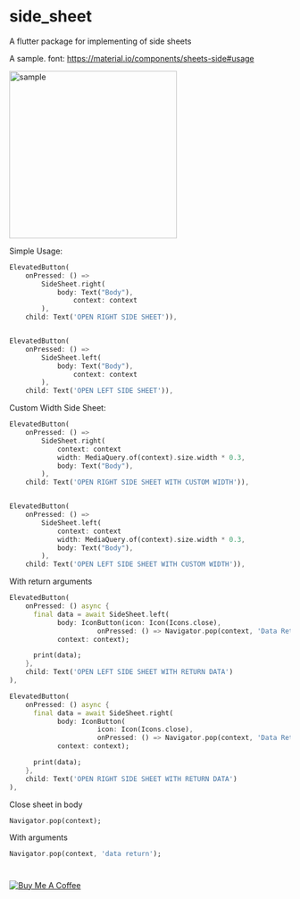 # side_sheet
A flutter package for implementing of side sheets

A sample. font: https://material.io/components/sheets-side#usage

<img src="https://lh3.googleusercontent.com/fNu81WKVjDxTVuTQyFTfMyeuFkyAhoorIpaKRNFOiYh_G9GNilqdMNFfBbCf4-wZAbCxUW6uXvZ4lN-uzxyMnpcFKFbOSPE21hk1=w1064-v0" alt="sample" width="300"/>

Simple Usage:

```dart
ElevatedButton(
    onPressed: () =>
        SideSheet.right(
            body: Text("Body"),
                context: context
        ),
    child: Text('OPEN RIGHT SIDE SHEET')),


ElevatedButton(
    onPressed: () =>
        SideSheet.left(
            body: Text("Body"),
                context: context
        ),
    child: Text('OPEN LEFT SIDE SHEET')),
```

Custom Width Side Sheet:

```dart
ElevatedButton(
    onPressed: () =>
        SideSheet.right(
            context: context
            width: MediaQuery.of(context).size.width * 0.3,
            body: Text("Body"),
        ),
    child: Text('OPEN RIGHT SIDE SHEET WITH CUSTOM WIDTH')),


ElevatedButton(
    onPressed: () =>
        SideSheet.left(
            context: context
            width: MediaQuery.of(context).size.width * 0.3,
            body: Text("Body"),
        ),
    child: Text('OPEN LEFT SIDE SHEET WITH CUSTOM WIDTH')),
```

With return arguments

```dart
ElevatedButton(
    onPressed: () async {
      final data = await SideSheet.left(
            body: IconButton(icon: Icon(Icons.close),
                      onPressed: () => Navigator.pop(context, 'Data Returns Left')),
            context: context);

      print(data);
    },
    child: Text('OPEN LEFT SIDE SHEET WITH RETURN DATA')
),

ElevatedButton(
    onPressed: () async {
      final data = await SideSheet.right(
            body: IconButton(
                      icon: Icon(Icons.close),
                      onPressed: () => Navigator.pop(context, 'Data Returns Right')),
            context: context);

      print(data);
    },
    child: Text('OPEN RIGHT SIDE SHEET WITH RETURN DATA')
),    
```

Close sheet in body

```dart
Navigator.pop(context);
```

With arguments

```dart
Navigator.pop(context, 'data return');
```
#
[![Buy Me A Coffee](https://cdn.buymeacoffee.com/buttons/v2/default-yellow.png)](https://www.buymeacoffee.com/israelhudson)
